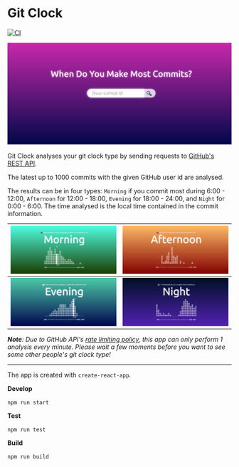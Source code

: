 # Git Clock

[![CI](https://github.com/CoderYihaoWang/gitclock/actions/workflows/main.yml/badge.svg)](https://github.com/CoderYihaoWang/gitclock/actions/workflows/main.yml)

![](./images/cover.png)

Git Clock analyses your git clock type by sending requests to [GitHub's REST API](https://docs.github.com/en/rest). 

The latest up to 1000 commits with the given GitHub user id are analysed. 

The results can be in four types: `Morning` if you commit most during 6:00 - 12:00, `Afternoon` for 12:00 - 18:00, `Evening` for 18:00 - 24:00, and `Night` for 0:00 - 6:00.
The time analysed is the local time contained in the commit information.

|![](./images/jamesnk.png)|![](./images/robpike.png)|
|---|---|
|![](./images/coderyihaowang.png)|![](./images/tj.png)|

_**Note**: Due to GitHub API's [rate limiting policy](https://docs.github.com/en/rest/reference/search#rate-limit), this app can only perform 1 analysis every minute. Please wait a few moments before you want to see some other people's git clock type!_

---

The app is created with `create-react-app`.

**Develop**
```shell
npm run start
```

**Test**
```shell
npm run test
```

**Build**
```shell
npm run build
```